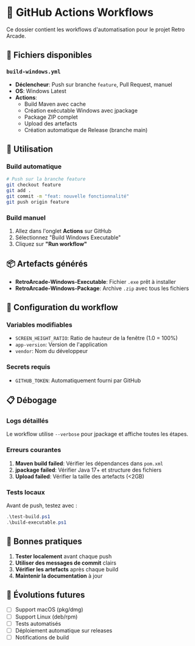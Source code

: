 # 🔄 GitHub Actions Workflows

Ce dossier contient les workflows d'automatisation pour le projet Retro Arcade.

## 📁 Fichiers disponibles

### `build-windows.yml`
- **Déclencheur**: Push sur branche `feature`, Pull Request, manuel
- **OS**: Windows Latest
- **Actions**: 
  - Build Maven avec cache
  - Création exécutable Windows avec jpackage
  - Package ZIP complet
  - Upload des artefacts
  - Création automatique de Release (branche main)

## 🚀 Utilisation

### Build automatique
```bash
# Push sur la branche feature
git checkout feature
git add .
git commit -m "feat: nouvelle fonctionnalité"
git push origin feature
```

### Build manuel
1. Allez dans l'onglet **Actions** sur GitHub
2. Sélectionnez "Build Windows Executable"
3. Cliquez sur **"Run workflow"**

## 📦 Artefacts générés

- **RetroArcade-Windows-Executable**: Fichier `.exe` prêt à installer
- **RetroArcade-Windows-Package**: Archive `.zip` avec tous les fichiers

## 🔧 Configuration du workflow

### Variables modifiables
- `SCREEN_HEIGHT_RATIO`: Ratio de hauteur de la fenêtre (1.0 = 100%)
- `app-version`: Version de l'application
- `vendor`: Nom du développeur

### Secrets requis
- `GITHUB_TOKEN`: Automatiquement fourni par GitHub

## 📋 Débogage

### Logs détaillés
Le workflow utilise `--verbose` pour jpackage et affiche toutes les étapes.

### Erreurs courantes
1. **Maven build failed**: Vérifier les dépendances dans `pom.xml`
2. **jpackage failed**: Vérifier Java 17+ et structure des fichiers
3. **Upload failed**: Vérifier la taille des artefacts (<2GB)

### Tests locaux
Avant de push, testez avec :
```powershell
.\test-build.ps1
.\build-executable.ps1
```

## 🎯 Bonnes pratiques

1. **Tester localement** avant chaque push
2. **Utiliser des messages de commit** clairs
3. **Vérifier les artefacts** après chaque build
4. **Maintenir la documentation** à jour

## 🔄 Évolutions futures

- [ ] Support macOS (pkg/dmg)
- [ ] Support Linux (deb/rpm)
- [ ] Tests automatisés
- [ ] Déploiement automatique sur releases
- [ ] Notifications de build
